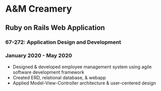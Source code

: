 # A&M Creamery
## Ruby on Rails Web Application
### 67-272: Application Design and Development
### January 2020 - May 2020
*	Designed & developed employee management system using agile software development framework
*	Created ERD, relational database, & webapp
* Applied Model-View-Controller architecture & user-centered design
